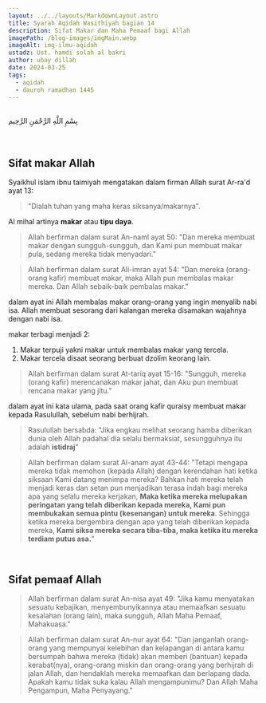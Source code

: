 ```yaml
---
layout: ../../layouts/MarkdownLayout.astro
title: Syarah Aqidah Wasithiyah bagian 14
description: Sifat Makar dan Maha Pemaaf bagi Allah
imagePath: /blog-images/imgMain.webp
imageAlt: img-ilmu-aqidah
ustadz: Ust. hamdi solah al bakri
author: ubay dillah
date: 2024-03-25
tags:
  - aqidah
  - dauroh ramadhan 1445
---
```


<br>
<div class="font-arab-v1 font-bold text-4xl text-center"> بِسْمِ اللَّهِ الرَّحْمَنِ الرَّحِيم</div>
<br><br>

## Sifat makar Allah

Syaikhul islam ibnu taimiyah mengatakan dalam firman Allah surat Ar-ra'd ayat 13:

> "Dialah tuhan yang maha keras siksanya/makarnya".

Al mihal artinya **makar** atau **tipu daya**.

> Allah berfirman dalam surat An-naml ayat 50: "Dan mereka membuat makar dengan sungguh-sungguh, dan Kami pun membuat makar pula, sedang mereka tidak menyadari."

> Allah berfirman dalam surat Ali-imran ayat 54: "Dan mereka (orang-orang kafir) membuat makar, maka Allah pun membalas makar mereka. Dan Allah sebaik-baik pembalas makar."

dalam ayat ini Allah membalas makar orang-orang yang ingin menyalib nabi isa. Allah membuat sesorang dari kalangan mereka disamakan wajahnya dengan nabi isa.

makar terbagi menjadi 2:

1. Makar terpuji yakni makar untuk membalas makar yang tercela.
2. Makar tercela disaat seorang berbuat dzolim keorang lain.

> Allah berfirman dalam surat At-tariq ayat 15-16: "Sungguh, mereka (orang kafir) merencanakan makar jahat, dan Aku pun membuat rencana makar yang jitu."

dalam ayat ini kata ulama, pada saat orang kafir quraisy membuat makar kepada Rasulullah, sebelum nabi berhijrah.

> Rasulullah bersabda: "Jika engkau melihat seorang hamba diberikan dunia oleh Allah padahal dia selalu bermaksiat, sesungguhnya itu adalah **istidraj**"

> Allah berfirman dalam surat Al-anam ayat 43-44: "Tetapi mengapa mereka tidak memohon (kepada Allah) dengan kerendahan hati ketika siksaan Kami datang menimpa mereka? Bahkan hati mereka telah menjadi keras dan setan pun menjadikan terasa indah bagi mereka apa yang selalu mereka kerjakan, **Maka ketika mereka melupakan peringatan yang telah diberikan kepada mereka, Kami pun membukakan semua pintu (kesenangan) untuk mereka**. Sehingga ketika mereka bergembira dengan apa yang telah diberikan kepada mereka, **Kami siksa mereka secara tiba-tiba, maka ketika itu mereka terdiam putus asa.**"

<br>

## Sifat pemaaf Allah

> Allah berfirman dalam surat An-nisa ayat 49: "Jika kamu menyatakan sesuatu kebajikan, menyembunyikannya atau memaafkan sesuatu kesalahan (orang lain), maka sungguh, Allah Maha Pemaaf, Mahakuasa."

> Allah berfirman dalam surat An-nur ayat 64: "Dan janganlah orang-orang yang mempunyai kelebihan dan kelapangan di antara kamu bersumpah bahwa mereka (tidak) akan memberi (bantuan) kepada kerabat(nya), orang-orang miskin dan orang-orang yang berhijrah di jalan Allah, dan hendaklah mereka memaafkan dan berlapang dada. Apakah kamu tidak suka kalau Allah mengampunimu? Dan Allah Maha Pengampun, Maha Penyayang."
